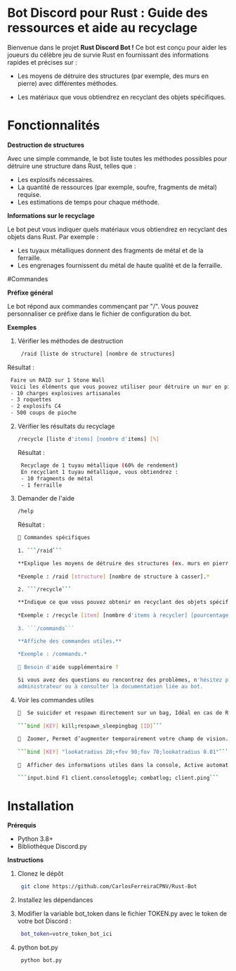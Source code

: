 # Bot Discord pour Rust : Guide des ressources et aide au recyclage

Bienvenue dans le projet **Rust Discord Bot !** Ce bot est conçu pour aider les joueurs du célèbre jeu de survie Rust en fournissant des informations rapides et précises sur :

- Les moyens de détruire des structures (par exemple, des murs en pierre) avec différentes méthodes.

- Les matériaux que vous obtiendrez en recyclant des objets spécifiques.

# Fonctionnalités
**Destruction de structures**

Avec une simple commande, le bot liste toutes les méthodes possibles pour détruire une structure dans Rust, telles que :

- Les explosifs nécessaires.
- La quantité de ressources (par exemple, soufre, fragments de métal) requise.
- Les estimations de temps pour chaque méthode.

**Informations sur le recyclage**

Le bot peut vous indiquer quels matériaux vous obtiendrez en recyclant des objets dans Rust. Par exemple :

- Les tuyaux métalliques donnent des fragments de métal et de la ferraille.
- Les engrenages fournissent du métal de haute qualité et de la ferraille.

#Commandes

**Préfixe général**

Le bot répond aux commandes commençant par "/". Vous pouvez personnaliser ce préfixe dans le fichier de configuration du bot.

**Exemples**
1. Vérifier les méthodes de destruction
   ```bash
    /raid [liste de structure] [nombre de structures]
  Résultat :
   ```bash
    Faire un RAID sur 1 Stone Wall
    Voici les éléments que vous pouvez utiliser pour détruire un mur en pierre :
    - 10 charges explosives artisanales
    - 3 roquettes
    - 2 explosifs C4
    - 500 coups de pioche
```
2. Vérifier les résultats du recyclage
   ```bash
   /recycle [liste d'items] [nombre d'items] [%]
   ```
   Résultat :
   ```bash
    Recyclage de 1 tuyau métallique (60% de rendement)
    En recyclant 1 tuyau métallique, vous obtiendrez :
    - 10 fragments de métal
    - 1 ferraille
   ```
   
3. Demander de l'aide
   ```bash
   /help
   ```
   Résultat :
   ```bash
   🔹 Commandes spécifiques
                          
   1. ```/raid```

   **Explique les moyens de détruire des structures (ex. murs en pierre, portes métalliques).**
                          
   *Exemple : /raid [structure] [nombre de structure à casser].*
                          
   2. ```/recycle```

   **Indique ce que vous pouvez obtenir en recyclant des objets spécifiques.**
                          
   *Exemple : /recycle [item] [nombre d'items à recycler] [pourcentage].*
                          
   3. ```/commands```

   **Affiche des commandes utiles.**
                          
   *Exemple : /commands.*
                          
   🔹 Besoin d'aide supplémentaire ?

   Si vous avez des questions ou rencontrez des problèmes, n'hésitez pas à demander à un       
   administrateur ou à consulter la documentation liée au bot.

   ```

4. Voir les commandes utiles
   ```bash
   🔸  Se suicider et respawn directement sur un bag, Idéal en cas de RAID pour réapparaître rapidement.
                          
   ```bind [KEY] kill;respawn_sleepingbag [ID]```
                          
   🔸  Zoomer, Permet d’augmenter temporairement votre champ de vision.
                          
   ```bind [KEY] "lookatradius 20;+fov 90;fov 70;lookatradius 0.01"```
                          
   🔸  Afficher des informations utiles dans la console, Active automatiquement des commandes pratiques à chaque             ouverture de la console.

   ```input.bind F1 client.consoletoggle; combatlog; client.ping```
   ```


# Installation

**Prérequis**

- Python 3.8+
- Bibliothèque Discord.py

**Instructions**

1. Clonez le dépôt
   ```bash
    git clone https://github.com/CarlosFerreiraCPNV/Rust-Bot
   ```
2. Installez les dépendances

3. Modifier la variable bot_token dans le fichier TOKEN.py avec le token de votre bot Discord :
   ```bash
    bot_token=votre_token_bot_ici
   ```
4. python bot.py
   ```bash
    python bot.py
   ```
